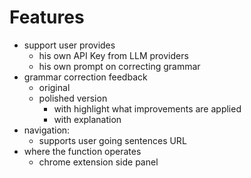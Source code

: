 # Features

- support user provides
  - his own API Key from LLM providers
  - his own prompt on correcting grammar
- grammar correction feedback
  - original
  - polished version
    - with highlight what improvements are applied
    - with explanation
- navigation:
  - supports user going sentences URL
- where the function operates
  - chrome extension side panel